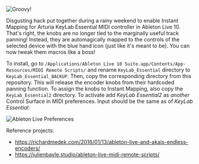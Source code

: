![Groovy!](https://i.imgur.com/ioepBJO.jpg)

Disgusting hack put together during a rainy weekend to enable Instant Mapping for Arturia KeyLab Essential MIDI controller in Ableton Live 10.
That's right, the knobs are no longer tied to the marginally useful track panning! Instead, they are automagically mapped to the controls of the selected device
with the blue hand icon (just like it's meant to be). You can now tweak them macros like a boss!

To install, go to `/Applications/Ableton Live 10 Suite.app/Contents/App-Resources/MIDI Remote Scripts/` and rename `KeyLab_Essential` directory to `KeyLab_Essential_BACKUP`.
Then, copy the corresponding directory from this repository.
This will release the encoder knobs from their hardcoded panning function.
To assign the knobs to Instant Mapping, also copy the `KeyLab_Essential2` directory.
To activate add _KeyLab Essential2_ as *another* Control Surface in MIDI preferences. Input should be the same as of _KeyLab Essential_:

![Ableton Live Preferences](https://i.imgur.com/JyMziTk.png)

Reference projects:
 - https://richardmedek.com/2016/01/13/ableton-live-and-akais-endless-encoders/
 - https://julienbayle.studio/ableton-live-midi-remote-scripts/
